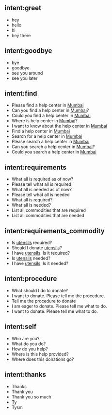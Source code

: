 ## intent:greet
- hey
- hello
- hi
- hey there

## intent:goodbye
- bye
- goodbye
- see you around
- see you later

## intent:find
- Please find a help center in [Mumbai](city)
- Can you find a help center in [Mumbai](city)?
- Could you find a help center in [Mumbai](city)
- Where is help center in [Mumbai](city)?
- I want to know about the help center in [Mumbai](city)
- Find a help center in [Mumbai](city)
- Search for a help center in [Mumbai](city)
- Please search a help center in [Mumbai](city)
- Can you search a help center in [Mumbai](city)?
- Could you search a help center in [Mumbai](city)

## intent:requirements
- What all is required as of now?
- Please tell what all is required
- What all is needed as of now?
- Please tell what all is needed
- What all is required?
- What all is needed?
- List all commodities that are required
- List all commodities that are needed

## intent:requirements_commodity
- Is [utensils](commodity) required?
- Should I donate [utensils](commodity)?
- I have [utensils](commodity). Is it required?
- Is [utensils](commodity) needed?
- I have [utensils](commodity). Is it needed?

## intent:procedure
- What should I do to donate?
- I want to donate. Please tell me the procedure.
- Tell me the procedure to donate
- I am eager to donate. Please tell me what to do.
- I want to donate. Please tell me what to do.

## intent:self
- Who are you?
- What do you do?
- How do you help?
- Where is this help provided?
- Where does this donations go?

## intent:thanks
- Thanks
- Thank you
- Thank you so much
- Ty
- Tysm